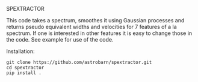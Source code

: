 SPEXTRACTOR

This code takes a spectrum, smoothes it using Gaussian processes and returns pseudo equivalent widths 
and velocities for 7 features of a Ia spectrum. If one is interested in other features it is easy to change those in the code. See example for use of the code. 

Installation:

```
git clone https://github.com/astrobarn/spextractor.git
cd spextractor
pip install .
```


